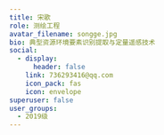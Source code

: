 ```yaml
---
title: 宋歌
role: 测绘工程
avatar_filename: songge.jpg
bio: 典型资源环境要素识别提取与定量遥感技术
social:
  - display:
      header: false
    link: 736293416@qq.com
    icon_pack: fas
    icon: envelope
superuser: false
user_groups:
  - 2019级
---
```

